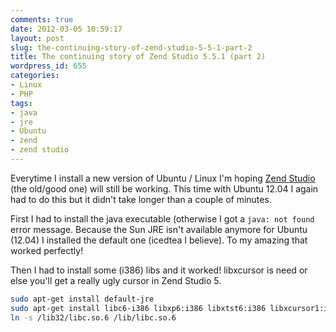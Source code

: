 ```yaml
---
comments: true
date: 2012-03-05 10:59:17
layout: post
slug: the-continuing-story-of-zend-studio-5-5-1-part-2
title: The continuing story of Zend Studio 5.5.1 (part 2)
wordpress_id: 655
categories:
- Linux
- PHP
tags:
- java
- jre
- Ubuntu
- zend
- zend studio
---
```


Everytime I install a new version of Ubuntu / Linux I'm hoping [Zend Studio](https://www.facebook.com/pages/Zend-Studio-55-is-much-better-than-Zend-Studio-for-Eclipse/188533861180610?sk=info) (the old/good one) will still be working. This time with Ubuntu 12.04 I again had to do this but it didn't take longer than a couple of minutes.

First I had to install the java executable (otherwise I got a `java: not found` error message. Because the Sun JRE isn't available anymore for Ubuntu (12.04) I installed the default one (icedtea I believe). To my amazing that worked perfectly!

Then I had to install some (i386) libs and it worked! libxcursor is need or else you'll get a really ugly cursor in Zend Studio 5.

```bash
sudo apt-get install default-jre
sudo apt-get install libc6-i386 libxp6:i386 libxtst6:i386 libxcursor1:i386
ln -s /lib32/libc.so.6 /lib/libc.so.6
```
